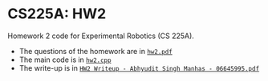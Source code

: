 # CS225A: HW2
Homework 2 code for Experimental Robotics (CS 225A).

* The questions of the homework are in [`hw2.pdf`](hw2.pdf)
* The main code is in [`hw2.cpp`](hw2.cpp)
* The write-up is in [`HW2 Writeup - Abhyudit Singh Manhas - 06645995.pdf`](https://github.com/abhyudit309/CS225A_HW2/blob/main/HW2%20Writeup%20-%20Abhyudit%20Singh%20Manhas%20-%2006645995.pdf)
